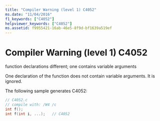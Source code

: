 ```yaml
---
title: "Compiler Warning (level 1) C4052"
ms.date: "11/04/2016"
f1_keywords: ["C4052"]
helpviewer_keywords: ["C4052"]
ms.assetid: f9955421-16ab-46e5-8f9d-bf1639a519ef
---
```

# Compiler Warning (level 1) C4052

function declarations different; one contains variable arguments

One declaration of the function does not contain variable arguments. It is ignored.

The following sample generates C4052:

```c
// C4052.c
// compile with: /W4 /c
int f();
int f(int i, ...);   // C4052
```